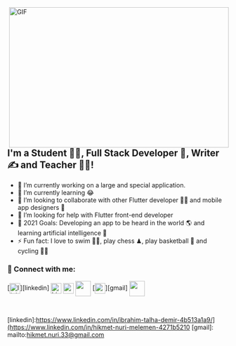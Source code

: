 <img align="right" alt="GIF" src="https://github.com/abhisheknaiidu/abhisheknaiidu/blob/master/code.gif?raw=true" width="500" height="320" />

## I'm a Student 👨‍🎓, Full Stack Developer 🚀, Writer ✍ and Teacher 👨‍🎓!
- 🔭 I’m currently working on a large and special application.
- 🌱 I’m currently learning 😂
- 👯 I’m looking to collaborate with other Flutter developer 👩‍💻 and mobile app designers 🎨
- 🤔 I’m looking for help with Flutter front-end developer
- 🥅 2021 Goals: Developing an app to be heard in the world 🌎 and learning artificial intelligence 🤖
- ⚡ Fun fact: I love to swim 🏊‍♀️, play chess ♟, play basketball 🏀 and cycling 🚴‍♀️


### 📩 Connect with me:

[<img align="center"  margin-left="20px" margin-right="20px" alt="linkedin | LinkedIn" width="24px" src="https://raw.githubusercontent.com/peterthehan/peterthehan/master/assets/linkedin.svg" />][linkedin]
[<img align="center" margin-left="20px" margin-right="20px" alt="bionluk | Bionluk" width="24px" src="https://i0.wp.com/www.moramfi.com/wp-content/uploads/2020/06/unnamed-min-1.png?resize=344%2C344&ssl=1" />][bionluk]
[<img align="center" height="24" width="24" margin-left="20px" margin-right="20px" src="https://cdn.jsdelivr.net/npm/simple-icons@v4/icons/instagram.svg" />][instagram]
[<img align="center" height="35" width="35" margin-left="20px" margin-right="20px" src="https://www.svgrepo.com/show/66293/instagram.svg" />][instagram 2]
[<img align="center" height="24" width="24" margin-left="20px" margin-right="20px" src="https://cdn.jsdelivr.net/npm/simple-icons@v4/icons/gmail.svg" />][gmail]
[<img align="center" height="35" width="35" margin-left="20px" margin-right="20px" src="https://icon-library.com/images/twitter-icon-png-transparent/twitter-icon-png-transparent-11.jpg" />][twitter]



<br />


[instagram]: https://www.instagram.com/hikmetnrim
[instagram 2]: https://www.instagram.com/101yazilimoloji
[twitter]: https://twitter.com/hikmetnri

[bionluk]: https://bionluk.com/hikmetnri
[linkedin]:https://www.linkedin.com/in/ibrahim-talha-demir-4b513a1a9/](https://www.linkedin.com/in/hikmet-nuri-melemen-4271b5210
[gmail]: mailto:hikmet.nuri.33@gmail.com
<br />
